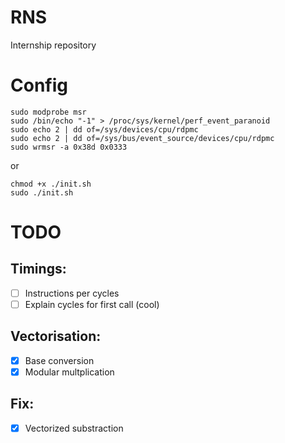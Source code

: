 # RNS
Internship repository

# Config
```shell
sudo modprobe msr
sudo /bin/echo "-1" > /proc/sys/kernel/perf_event_paranoid
sudo echo 2 | dd of=/sys/devices/cpu/rdpmc
sudo echo 2 | dd of=/sys/bus/event_source/devices/cpu/rdpmc
sudo wrmsr -a 0x38d 0x0333
```
or
```shell
chmod +x ./init.sh
sudo ./init.sh
```
# TODO

## Timings:
- [ ] Instructions per cycles
- [ ] Explain cycles for first call (cool)

## Vectorisation:
- [x] Base conversion
- [x] Modular multplication

## Fix:
- [x] Vectorized substraction